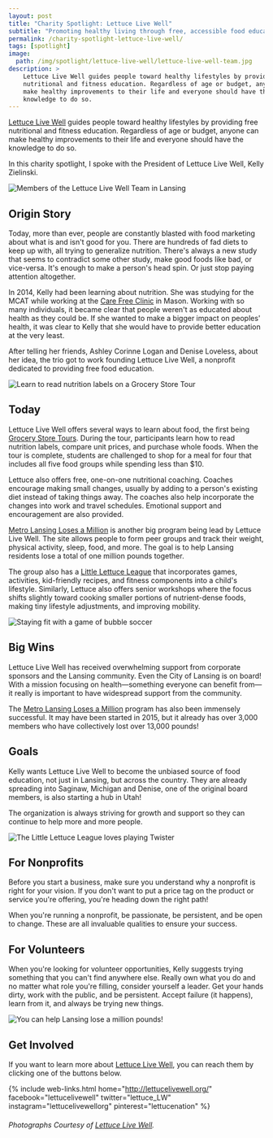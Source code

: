 ```yaml
---
layout: post
title: "Charity Spotlight: Lettuce Live Well"
subtitle: "Promoting healthy living through free, accessible food education."
permalink: /charity-spotlight-lettuce-live-well/
tags: [spotlight]
image:
  path: /img/spotlight/lettuce-live-well/lettuce-live-well-team.jpg
description: >
    Lettuce Live Well guides people toward healthy lifestyles by providing free
    nutritional and fitness education. Regardless of age or budget, anyone can
    make healthy improvements to their life and everyone should have the
    knowledge to do so.
---
```


[Lettuce Live Well][1] guides people toward healthy lifestyles by providing free nutritional and fitness education. Regardless of age or budget, anyone can make healthy improvements to their life and everyone should have the knowledge to do so.

In this charity spotlight, I spoke with the President of Lettuce Live Well, Kelly Zielinski.

![][11]

## Origin Story

Today, more than ever, people are constantly blasted with food marketing about what is and isn't good for you. There are hundreds of fad diets to keep up with, all trying to generalize nutrition. There's always a new study that seems to contradict some other study, make good foods like bad, or vice-versa. It's enough to make a person's head spin. Or just stop paying attention altogether.

In 2014, Kelly had been learning about nutrition. She was studying for the MCAT while working at the [Care Free Clinic][3] in Mason. Working with so many individuals, it became clear that people weren't as educated about health as they could be. If she wanted to make a bigger impact on peoples' health, it was clear to Kelly that she would have to provide better education at the very least.

After telling her friends, Ashley Corinne Logan and Denise Loveless, about her idea, the trio got to work founding Lettuce Live Well, a nonprofit dedicated to providing free food education.

![][9]

## Today

Lettuce Live Well offers several ways to learn about food, the first being [Grocery Store Tours][5]. During the tour, participants learn how to read nutrition labels, compare unit prices, and purchase whole foods. When the tour is complete, students are challenged to shop for a meal for four that includes all five food groups while spending less than $10.

Lettuce also offers free, one-on-one nutritional coaching. Coaches encourage making small changes, usually by adding to a person's existing diet instead of taking things away. The coaches also help incorporate the changes into work and travel schedules. Emotional support and encouragement are also provided.

[Metro Lansing Loses a Million][2] is another big program being lead by Lettuce Live Well. The site allows people to form peer groups and track their weight, physical activity, sleep, food, and more. The goal is to help Lansing residents lose a total of one million pounds together.

The group also has a [Little Lettuce League][6] that incorporates games, activities, kid-friendly recipes, and fitness components into a child's lifestyle. Similarly, Lettuce also offers senior workshops where the focus shifts slightly toward cooking smaller portions of nutrient-dense foods, making tiny lifestyle adjustments, and improving mobility.

![][8]

## Big Wins

Lettuce Live Well has received overwhelming support from corporate sponsors and the Lansing community. Even the City of Lansing is on board! With a mission focusing on health&mdash;something everyone can benefit from&mdash;it really is important to have widespread support from the community.

The [Metro Lansing Loses a Million][2] program has also been immensely successful. It may have been started in 2015, but it already has over 3,000 members who have collectively lost over 13,000 pounds!

## Goals

Kelly wants Lettuce Live Well to become the unbiased source of food education, not just in Lansing, but across the country. They are already spreading into Saginaw, Michigan and Denise, one of the original board members, is also starting a hub in Utah!

The organization is always striving for growth and support so they can continue to help more and more people. 

![][7]

## For Nonprofits

Before you start a business, make sure you understand why a nonprofit is right for your vision. If you don't want to put a price tag on the product or service you're offering, you're heading down the right path!

When you're running a nonprofit, be passionate, be persistent, and be open to change. These are all invaluable qualities to ensure your success.

## For Volunteers

When you're looking for volunteer opportunities, Kelly suggests trying something that you can't find anywhere else. Really own what you do and no matter what role you're filling, consider yourself a leader. Get your hands dirty, work with the public, and be persistent. Accept failure (it happens), learn from it, and always be trying new things.

![][10]

## Get Involved

If you want to learn more about [Lettuce Live Well][1], you can reach them by clicking one of the buttons below.

{% include web-links.html home="http://lettucelivewell.org/" facebook="lettucelivewell" twitter="lettuce_LW" instagram="lettucelivewellorg" pinterest="lettucenation" %}

###### Photographs Courtesy of [Lettuce Live Well][1].



[1]: http://lettucelivewell.org/ "Lettuce Live Well Homepage"
[2]: http://lansinglosesamillion.com/ "Metro Lansing Loses a Million Homepage"
[3]: http://www.carefreemedical.com/ "Care Free Clinic Homepage"
[4]: http://lettucelivewell.org/contact-us/ "How to Contact Lettuce Live Well and Sign Up"
[5]: http://lettucelivewell.org/grocery-store-tour/ "Grocery Store Tours Info on Lettuce Live Well's Homepage"
[6]: http://lettucelivewell.org/community-programs/littlelettuceleague/ "Little Lettuce League Info on Lettuce Live Well's Homepage"
[7]: /img/spotlight/lettuce-live-well/lettuce-live-well-lettuce-league.jpg "The Little Lettuce League loves playing Twister"
[8]: /img/spotlight/lettuce-live-well/lettuce-live-well-bouncy-soccer.jpg "Staying fit with a game of bubble soccer"
[9]: /img/spotlight/lettuce-live-well/lettuce-live-well-grocery-tour.jpg "Learn to read nutrition labels on a Grocery Store Tour"
[10]: /img/spotlight/lettuce-live-well/metro-lansing-loses-a-million.jpg "You can help Lansing lose a million pounds!"
[11]: /img/spotlight/lettuce-live-well/lettuce-live-well-team.jpg "Members of the Lettuce Live Well Team in Lansing"
